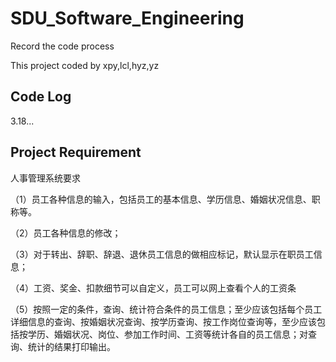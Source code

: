 # SDU_Software_Engineering
Record the code process

This project coded by xpy,lcl,hyz,yz
## Code Log
3.18...
## Project Requirement
人事管理系统要求

（1）员工各种信息的输入，包括员工的基本信息、学历信息、婚姻状况信息、职称等。

（2）员工各种信息的修改；

（3）对于转出、辞职、辞退、退休员工信息的做相应标记，默认显示在职员工信息；

（4）工资、奖金、扣款细节可以自定义，员工可以网上查看个人的工资条

（5）按照一定的条件，查询、统计符合条件的员工信息；至少应该包括每个员工详细信息的查询、按婚姻状况查询、按学历查询、按工作岗位查询等，至少应该包括按学历、婚姻状况、岗位、参加工作时间、工资等统计各自的员工信息；对查询、统计的结果打印输出。